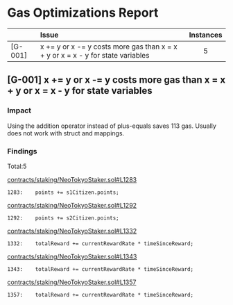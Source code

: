 # Gas Optimizations Report

|         | Issue                                                                           | Instances |
| ------- | :------------------------------------------------------------------------------ | :-------: |
| [G-001] | x += y or x -= y costs more gas than x = x + y or x = x - y for state variables |     5     |

## [G-001] x += y or x -= y costs more gas than x = x + y or x = x - y for state variables

### Impact

Using the addition operator instead of plus-equals saves 113 gas. Usually does not work with struct and mappings.

### Findings

Total:5

[contracts/staking/NeoTokyoStaker.sol#L1283](https://github.com/code-423n4/2023-03-neotokyo/tree/main//contracts/staking/NeoTokyoStaker.sol#L1283)

```solidity
1283:    points += s1Citizen.points;
```

[contracts/staking/NeoTokyoStaker.sol#L1292](https://github.com/code-423n4/2023-03-neotokyo/tree/main//contracts/staking/NeoTokyoStaker.sol#L1292)

```solidity
1292:    points += s2Citizen.points;
```

[contracts/staking/NeoTokyoStaker.sol#L1332](https://github.com/code-423n4/2023-03-neotokyo/tree/main//contracts/staking/NeoTokyoStaker.sol#L1332)

```solidity
1332:    totalReward += currentRewardRate * timeSinceReward;
```

[contracts/staking/NeoTokyoStaker.sol#L1343](https://github.com/code-423n4/2023-03-neotokyo/tree/main//contracts/staking/NeoTokyoStaker.sol#L1343)

```solidity
1343:    totalReward += currentRewardRate * timeSinceReward;
```

[contracts/staking/NeoTokyoStaker.sol#L1357](https://github.com/code-423n4/2023-03-neotokyo/tree/main//contracts/staking/NeoTokyoStaker.sol#L1357)

```solidity
1357:    totalReward += currentRewardRate * timeSinceReward;
```
